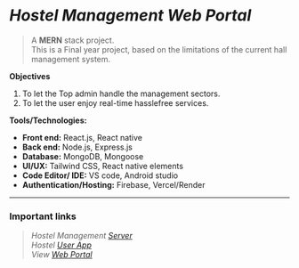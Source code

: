 # ***Hostel Management Web Portal***

> A **MERN** stack project. <br/>
> This is a Final year project, based on the limitations of the current hall management system. 

**Objectives**
1. To let the Top admin handle the management sectors.
2. To let the user enjoy real-time hasslefree services.

**Tools/Technologies:**
- **Front end:** React.js, React native <br/>
- **Back end:** Node.js, Express.js <br/>
- **Database:** MongoDB, Mongoose <br/>
- **UI/UX:** Tailwind CSS, React native elements <br/>
- **Code Editor/ IDE:** VS code, Android studio <br/>
- **Authentication/Hosting:** Firebase, Vercel/Render 

___________________________________________________________
### Important links ###
>*Hostel Management [Server](https://github.com/ijTuhin/hostel-management-server)*<br/>
>*Hostel [User App](https://github.com/ijTuhin/hostel-management-server)*<br/>
>*View [Web Portal](https://github.com/ijTuhin/hostel-management-server)*<br/>